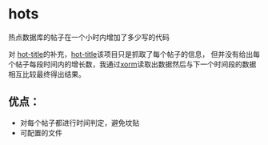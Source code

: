 # hots
热点数据库的帖子在一个小时内增加了多少写的代码

对 [hot-title](https://github.com/kosmosCosmos/hot-title)的补充，[hot-title](https://github.com/kosmosCosmos/hot-title)该项目只是抓取了每个帖子的信息，
但并没有给出每个帖子每段时间内的增长数，我通过[xorm](https://github.com/xormplus/xorm)读取出数据然后与下一个时间段的数据相互比较最终得出结果。
## 优点：
  - 对每个帖子都进行时间判定，避免坟贴
  - 可配置的文件
  

